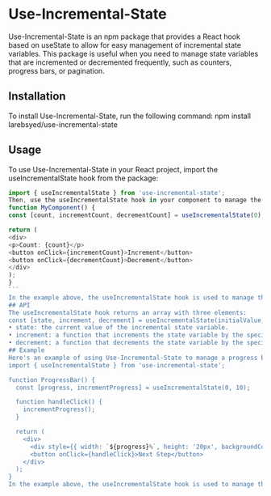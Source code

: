 # Use-Incremental-State
Use-Incremental-State is an npm package that provides a React hook based on useState to allow for easy management of incremental state variables. This package is useful when you need to manage state variables that are incremented or decremented frequently, such as counters, progress bars, or pagination.
## Installation
To install Use-Incremental-State, run the following command:
npm install larebsyed/use-incremental-state
## Usage
To use Use-Incremental-State in your React project, import the useIncrementalState hook from the package:
```` typescript
import { useIncrementalState } from 'use-incremental-state';
Then, use the useIncrementalState hook in your component to manage the incremental state variable:
function MyComponent() {
const [count, incrementCount, decrementCount] = useIncrementalState(0);

return (
<div>
<p>Count: {count}</p>
<button onClick={incrementCount}>Increment</button>
<button onClick={decrementCount}>Decrement</button>
</div>
);
}
```
In the example above, the useIncrementalState hook is used to manage the count state variable, which is initialized to 0. The incrementCount and decrementCount functions returned by the hook can be used to increment or decrement the count variable, respectively.
## API
The useIncrementalState hook returns an array with three elements:
const [state, increment, decrement] = useIncrementalState(initialValue, step = 1);
• state: the current value of the incremental state variable.
• increment: a function that increments the state variable by the specified step (default is 1).
• decrement: a function that decrements the state variable by the specified step (default is 1).
## Example
Here's an example of using Use-Incremental-State to manage a progress bar:
import { useIncrementalState } from 'use-incremental-state';

function ProgressBar() {
  const [progress, incrementProgress] = useIncrementalState(0, 10);

  function handleClick() {
    incrementProgress();
  }

  return (
    <div>
      <div style={{ width: `${progress}%`, height: '20px', backgroundColor: 'green' }}></div>
      <button onClick={handleClick}>Next Step</button>
    </div>
  );
}
In the example above, the useIncrementalState hook is used to manage the progress state variable, which is initialized to 0 and incremented by 10 on each click of the "Next Step" button. The progress variable is used to set the width of a green div, which represents the progress bar.
